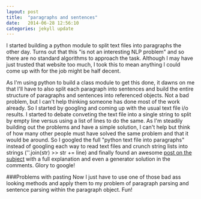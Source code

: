 ```yaml
---
layout: post
title:  "paragraphs and sentences"
date:   2014-06-28 12:56:10
categories: jekyll update
---
```


I started building a python module to split text files into paragraphs the other day.  Turns out that this "is not
an interesting NLP problem" and so there are no standard algorithms to approach the task.  Although I may have just
trusted that website too much, I took this to mean anything I could come up with for the job might be half decent.

As I'm using python to build a class module to get this done, it dawns on me that I'll have to also split each
paragraph into sentences and build the entire structure of paragraphs and sentences into referenced objects.  Not a
bad problem, but I can't help thinking someone has done most of the work already.  So I started by googling and
coming up with the usual text file i/o results.  I started to debate conveting the text file into a single string
to split by empty line versus using a list of lines to do the same.  As I'm steadily building out the problems and
have a simple solution, I can't help but think of how many other people must have solved the same problem and that
it would be around.  So I googled the full "python text file into paragraphs" instead of googling each way to read
text files and crunch string lists into strings (''.join(str) >> str += line) and finally found an awesome [post on
the subject](http://code.activestate.com/recipes/66063-read-a-text-file-by-paragraph/) with a full explanation and
even a generator solution in the comments.  Glory to google!

###Problems with pasting
Now I just have to use one of those bad ass looking methods and apply them to my problem of paragraph parsing and
sentence parsing within the paragraph object. Fun!

